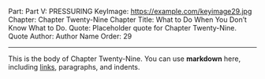 Part: Part V: PRESSURING
KeyImage: https://example.com/keyimage29.jpg
Chapter: Chapter Twenty-Nine
Chapter Title: What to Do When You Don’t Know What to Do.
Quote: Placeholder quote for Chapter Twenty-Nine.
Quote Author: Author Name
Order: 29

---

This is the body of Chapter Twenty-Nine. You can use **markdown** here, including [links](#), paragraphs, and indents.
